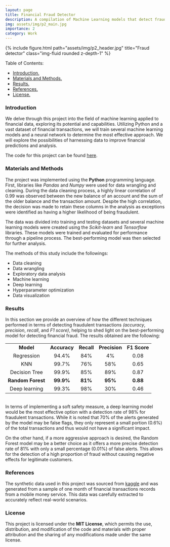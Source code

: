 ```yaml
---
layout: page
title: Financial Fraud Detector
description: A compilation of Machine Learning models that detect fraudulent transactions.
img: assets/img/p2_main.jpg
importance: 2
category: Work
---
```

<div class="row">
    <div class="col-sm mt-3 mt-md-0">
        {% include figure.html path="assets/img/p2_header.jpg" title="Fraud detector" class="img-fluid rounded z-depth-1" %}
    </div>
</div>

<div id="table-of-contents">
  <p>Table of Contents:</p>
<ul>
  <li><a href="#section1">Introduction.</a></li>
  <li><a href="#section2">Materials and Methods.</a></li>
  <li><a href="#section3">Results.</a></li>
  <li><a href="#section4">References.</a></li>
  <li><a href="#section5">License.</a></li>
</ul></div>



<a id='section1'></a>
### Introduction
We delve through this project into the field of machine learning applied to financial data, exploring its potential and capabilities. Utilizing Python and a vast dataset of financial transactions, we will train several machine learning models and a neural network to determine the most effective approach. We will explore the possibilities of harnessing data to improve financial predictions and analysis.


The code for this project can be found <a href="https://github.com/fbgranell/financial-fraud-detector">here</a>.

<a id='section2'></a>
### Materials and Methods

The project was implemented using the **Python** programming language. First, libraries like <em>Pandas</em> and <em>Numpy</em> were used for data wrangling and cleaning. During the data cleaning process, a highly linear correlation of 0.99 was observed between the new balance of an account and the sum of the older balance and the transaction amount. Despite the high correlation, the decision was made to retain these columns in the analysis as exceptions were identified as having a higher likelihood of being fraudulent.

The data was divided into training and testing datasets and several machine learning models were created using the <em>Scikit-learn</em> and <em>Tensorflow</em> libraries. These models were trained and evaluated for performance through a pipeline process. The best-performing model was then selected for further analysis.

The methods of this study include the followings:

* Data cleaning
* Data wrangling
* Exploratory data analysis
* Machine learning
* Deep learning
* Hyperparameter optimization
* Data visualization

<a id='section3'></a>
### Results

In this section we provide an overview of how the different techniques performed in terms of detecting fraudulent transactions <em>(accuracy</em>, <em>precision</em>, <em>recall</em>,  and <em>F1 score)</em>, helping to shed light on the best-performing model for detecting financial fraud. The results obtained are the following:

<center><table style="text-align: center; vertical-align: middle;" cellpadding ="5">
    <tr>
        <td><b>Model</b></td>
        <td><b>Accuracy</b></td>
        <td><b>Recall</b></td>
        <td><b>Precision</b></td>
        <td><b>F1 Score</b></td>
    </tr>
    <tr>
        <td>Regression</td>
        <td>94.4%</td>
        <td>84%</td>
        <td>4%</td>
        <td>0.08</td>
    </tr>
    <tr>
        <td>KNN</td>
        <td>99.7%</td>
        <td>76%</td>
        <td>58%</td>
        <td>0.65</td>
    </tr>
    <tr>
        <td>Decision Tree</td>
        <td>99.9%</td>
        <td>85%</td>
        <td>89%</td>
        <td>0.87</td>
    </tr>
    <tr>
        <td><b>Random Forest</b></td>
        <td><b>99.9%</b></td>
        <td><b>81%</b></td>
        <td><b>95%</b></td>
        <td><b>0.88</b></td>
    </tr>
    <tr>
        <td>Deep learning</td>
        <td>99.3%</td>
        <td>98%</td>
        <td>30%</td>
        <td>0.46</td>
    </tr>
</table></center>
<br>
In terms of implementing a soft safety measure, a deep learning model would be the most effective option with a detection rate of 98% for fraudulent transactions. While it is noted that 70% of the alerts generated by the model may be false flags, they only represent a small portion (0.6%) of the total transactions and thus would not have a significant impact.

On the other hand, if a more aggressive approach is desired, the Random Forest model may be a better choice as it offers a more precise detection rate of 81% with only a small percentage (0.01%) of false alerts. This allows for the detection of a high proportion of fraud without causing negative effects for legitimate customers. 

<a id='section4'></a>
### References
The synthetic data used in this project was sourced from <a href="https://www.kaggle.com/datasets/ealaxi/paysim1">kaggle</a> and was generated from a sample of one month of financial transactions records from a mobile money service. This data was carefully extracted to accurately reflect real-world scenarios.

<a id='section5'></a>
### License
This project is licensed under the **MIT License**, which permits the use, distribution, and modification of the code and materials with proper attribution and the sharing of any modifications made under the same license.
